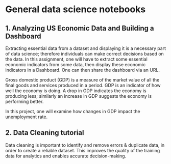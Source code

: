 # General data science notebooks

## 1. Analyzing US Economic Data and Building a Dashboard
Extracting essential data from a dataset and displaying it is a necessary part of data science; therefore individuals can make correct decisions based on the data. In this assignment, one will have to extract some essential economic indicators from some data, then display these economic indicators in a Dashboard. One can then share the dashboard via an URL.

Gross domestic product (GDP) is a measure of the market value of all the final goods and services produced in a period. GDP is an indicator of how well the economy is doing. A drop in GDP indicates the economy is producing less; similarly an increase in GDP suggests the economy is performing better. 

In this project, one will examine how changes in GDP impact the unemployment rate. 

## 2. Data Cleaning tutorial
Data cleaning is important to identify and remove errors & duplicate data, in order to create a reliable dataset. This improves the quality of the training data for analytics and enables accurate decision-making.

